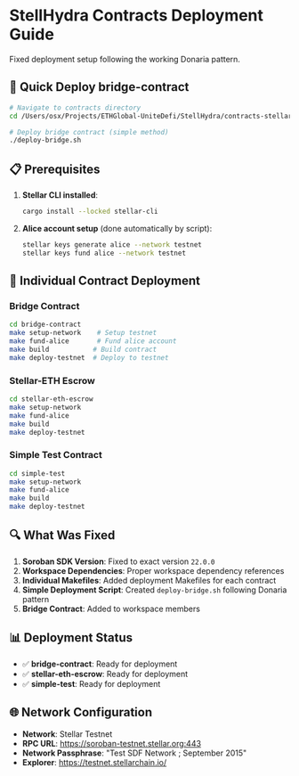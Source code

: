 # StellHydra Contracts Deployment Guide

Fixed deployment setup following the working Donaria pattern.

## 🚀 Quick Deploy bridge-contract

```bash
# Navigate to contracts directory
cd /Users/osx/Projects/ETHGlobal-UniteDefi/StellHydra/contracts-stellar

# Deploy bridge contract (simple method)
./deploy-bridge.sh
```

## 📋 Prerequisites

1. **Stellar CLI installed**:
   ```bash
   cargo install --locked stellar-cli
   ```

2. **Alice account setup** (done automatically by script):
   ```bash
   stellar keys generate alice --network testnet
   stellar keys fund alice --network testnet
   ```

## 🔧 Individual Contract Deployment

### Bridge Contract
```bash
cd bridge-contract
make setup-network    # Setup testnet
make fund-alice       # Fund alice account
make build           # Build contract
make deploy-testnet  # Deploy to testnet
```

### Stellar-ETH Escrow
```bash
cd stellar-eth-escrow
make setup-network
make fund-alice
make build
make deploy-testnet
```

### Simple Test Contract
```bash
cd simple-test
make setup-network
make fund-alice
make build
make deploy-testnet
```

## 🔍 What Was Fixed

1. **Soroban SDK Version**: Fixed to exact version `22.0.0`
2. **Workspace Dependencies**: Proper workspace dependency references
3. **Individual Makefiles**: Added deployment Makefiles for each contract
4. **Simple Deployment Script**: Created `deploy-bridge.sh` following Donaria pattern
5. **Bridge Contract**: Added to workspace members

## 📊 Deployment Status

- ✅ **bridge-contract**: Ready for deployment
- ✅ **stellar-eth-escrow**: Ready for deployment  
- ✅ **simple-test**: Ready for deployment

## 🌐 Network Configuration

- **Network**: Stellar Testnet
- **RPC URL**: https://soroban-testnet.stellar.org:443
- **Network Passphrase**: "Test SDF Network ; September 2015"
- **Explorer**: https://testnet.stellarchain.io/